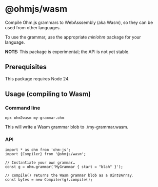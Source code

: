 # @ohmjs/wasm

Compile Ohm.js grammars to WebAsssembly (aka Wasm), so they can be used from other languages.

To use the grammar, use the appropriate _miniohm_ package for your language.

**NOTE:** This package is experimental; the API is not yet stable.

## Prerequisites

This package requires Node 24.

## Usage (compiling to Wasm)

### Command line

```
npx ohm2wasm my-grammar.ohm
```

This will write a Wasm grammar blob to ./my-grammar.wasm.

### API

```
import * as ohm from 'ohm-js';
import {Compiler} from '@ohmjs/wasm';

// Instantiate your own grammar…
const g = ohm.grammar('MyGrammar { start = "blah" }');

// compile() returns the Wasm grammar blob as a Uint8Array.
const bytes = new Compiler(g).compile();
```
